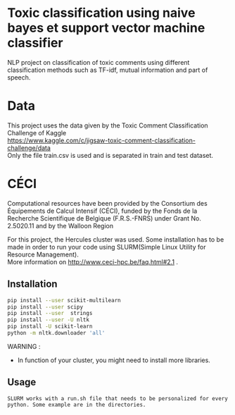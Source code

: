 # Toxic classification using naive bayes et support vector machine classifier

NLP project on classification of toxic comments using different classification methods such as TF-idf,
mutual information and part of speech.

# Data

This project uses the data given by the Toxic Comment Classification Challenge of Kaggle<br/>
https://www.kaggle.com/c/jigsaw-toxic-comment-classification-challenge/data<br/>
Only the file train.csv is used and is separated in train and test dataset.

# CÉCI

Computational resources have been provided by the Consortium des Équipements de Calcul Intensif (CÉCI), funded by the Fonds de la Recherche Scientifique de Belgique (F.R.S.-FNRS) under Grant No. 2.5020.11 and by the Walloon Region

For this project, the Hercules cluster was used. Some installation has to be made in order to run your code using SLURM(Simple Linux Utility for Resource Management).<br/>
More information on http://www.ceci-hpc.be/faq.html#2.1 .


## Installation

```bash
pip install --user scikit-multilearn
pip install --user scipy
pip install --user  strings
pip install --user -U nltk
pip install -U scikit-learn
python -m nltk.downloader 'all'

```
WARNING : <br/>
- In function of your cluster, you might need to install more libraries.


## Usage

```
SLURM works with a run.sh file that needs to be personalized for every python. Some example are in the directories.
```



